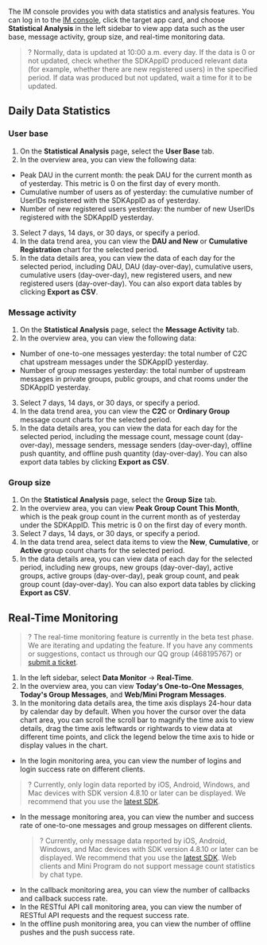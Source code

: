 
The IM console provides you with data statistics and analysis features. You can log in to the [IM console](https://console.cloud.tencent.com/im), click the target app card, and choose **Statistical Analysis** in the left sidebar to view app data such as the user base, message activity, group size, and real-time monitoring data.
>? Normally, data is updated at 10:00 a.m. every day. If the data is 0 or not updated, check whether the SDKAppID produced relevant data (for example, whether there are new registered users) in the specified period. If data was produced but not updated, wait a time for it to be updated.

## Daily Data Statistics
### User base
1. On the **Statistical Analysis** page, select the **User Base** tab.
2. In the overview area, you can view the following data:
 - Peak DAU in the current month: the peak DAU for the current month as of yesterday. This metric is 0 on the first day of every month.
 - Cumulative number of users as of yesterday: the cumulative number of UserIDs registered with the SDKAppID as of yesterday.
 - Number of new registered users yesterday: the number of new UserIDs registered with the SDKAppID yesterday.
3. Select 7 days, 14 days, or 30 days, or specify a period.
4. In the data trend area, you can view the **DAU and New** or **Cumulative Registration** chart for the selected period. 
5. In the data details area, you can view the data of each day for the selected period, including DAU, DAU (day-over-day), cumulative users, cumulative users (day-over-day), new registered users, and new registered users (day-over-day). You can also export data tables by clicking **Export as CSV**.

### Message activity
1. On the **Statistical Analysis** page, select the **Message Activity** tab.
2. In the overview area, you can view the following data:
 - Number of one-to-one messages yesterday: the total number of C2C chat upstream messages under the SDKAppID yesterday.
 - Number of group messages yesterday: the total number of upstream messages in private groups, public groups, and chat rooms under the SDKAppID yesterday.
3. Select 7 days, 14 days, or 30 days, or specify a period.
4. In the data trend area, you can view the **C2C** or **Ordinary Group** message count charts for the selected period.
5. In the data details area, you can view the data for each day for the selected period, including the message count, message count (day-over-day), message senders, message senders (day-over-day), offline push quantity, and offline push quantity (day-over-day). You can also export data tables by clicking **Export as CSV**.

### Group size
1. On the **Statistical Analysis** page, select the **Group Size** tab.
2. In the overview area, you can view **Peak Group Count This Month**, which is the peak group count in the current month as of yesterday under the SDKAppID. This metric is 0 on the first day of every month.
3. Select 7 days, 14 days, or 30 days, or specify a period.
4. In the data trend area, select data items to view the **New**, **Cumulative**, or **Active** group count charts for the selected period.
5. In the data details area, you can view data of each day for the selected period, including new groups, new groups (day-over-day), active groups, active groups (day-over-day), peak group count, and peak group count (day-over-day). You can also export data tables by clicking **Export as CSV**.

## Real-Time Monitoring
>? The real-time monitoring feature is currently in the beta test phase. We are iterating and updating the feature. If you have any comments or suggestions, contact us through our QQ group (468195767) or [submit a ticket](https://console.cloud.tencent.com/workorder/category?level1_id=29&level2_id=40&source=0&data_title=%E5%8D%B3%E6%97%B6%E9%80%9A%E4%BF%A1%20IM&level3_id=237&radio_title=%E7%99%BB%E5%BD%95%E5%8F%8A%E5%A4%9A%E7%AB%AF%E5%9C%A8%E7%BA%BF%E9%97%AE%E9%A2%98&queue=3235&scene_code=27293&step=2).

1. In the left sidebar, select **Data Monitor** -> **Real-Time**.
2. In the overview area, you can view **Today's One-to-One Messages**, **Today's Group Messages**, and **Web/Mini Program Messages**.
3. In the monitoring data details area, the time axis displays 24-hour data by calendar day by default. When you hover the cursor over the data chart area, you can scroll the scroll bar to magnify the time axis to view details, drag the time axis leftwards or rightwards to view data at different time points, and click the legend below the time axis to hide or display values in the chart.
 - In the login monitoring area, you can view the number of logins and login success rate on different clients.
  >? Currently, only login data reported by iOS, Android, Windows, and Mac devices with SDK version 4.8.10 or later can be displayed. We recommend that you use the [latest SDK](https://intl.cloud.tencent.com/document/product/1047/33996).
  >
 - In the message monitoring area, you can view the number and success rate of one-to-one messages and group messages on different clients.
   >? Currently, only message data reported by iOS, Android, Windows, and Mac devices with SDK version 4.8.10 or later can be displayed. We recommend that you use the [latest SDK](https://intl.cloud.tencent.com/document/product/1047/33996). Web clients and Mini Program do not support message count statistics by chat type.
   >
 - In the callback monitoring area, you can view the number of callbacks and callback success rate.
 - In the RESTful API call monitoring area, you can view the number of RESTful API requests and the request success rate.
 - In the offline push monitoring area, you can view the number of offline pushes and the push success rate.

